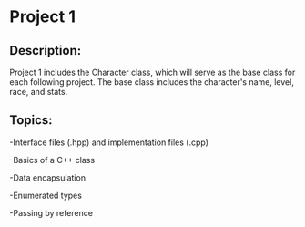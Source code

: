 # Project 1

## Description:

Project 1 includes the Character class, which will serve as the base class for each following project. The base class includes the character's name, level, race, and stats. 

## Topics: 
-Interface files (.hpp) and implementation files (.cpp)

-Basics of a C++ class

-Data encapsulation 

-Enumerated types

-Passing by reference
